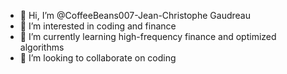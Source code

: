 - 👋 Hi, I’m @CoffeeBeans007-Jean-Christophe Gaudreau
- 👀 I’m interested in coding and finance
- 🌱 I’m currently learning high-frequency finance and optimized algorithms
- 💞️ I’m looking to collaborate on coding


<!---
CoffeeBeans007/CoffeeBeans007 is a ✨ special ✨ repository because its `README.md` (this file) appears on your GitHub profile.
You can click the Preview link to take a look at your changes.
--->
